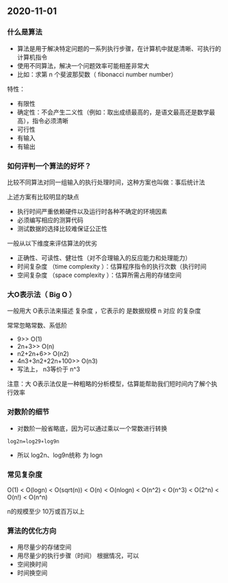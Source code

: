 ## 2020-11-01

### 什么是算法

- 算法是用于解决特定问题的一系列执行步骤，在计算机中就是清晰、可执行的计算机指令
- 使用不同算法，解决一个问题效率可能相差非常大
- 比如：求第 n 个斐波那契数（ fibonacci number number）

特性：
- 有限性
- 确定性：不会产生二义性（例如：取出成绩最高的，是语文最高还是数学最高），指令必须清晰
- 可行性
- 有输入
- 有输出

### 如何评判一个算法的好坏？

比较不同算法对同一组输入的执行处理时间，这种方案也叫做：事后统计法

上述方案有比较明显的缺点
- 执行时间严重依赖硬件以及运行时各种不确定的环境因素
- 必须编写相应的测算代码
- 测试数据的选择比较难保证公正性

一般从以下维度来评估算法的优劣
- 正确性、可读性、健壮性（对不合理输入的反应能力和处理能力）
- 时间复杂度 （time complexity ）：估算程序指令的执行次数（执行时间
- 空间复杂度 （space complexity ）：估算所需占用的存储空间


### 大O表示法（ Big O ）

一般用大 O表示法来描述 复杂度 ，它表示的 是数据规模 n 对应 的复杂度

常常忽略常数、系低阶
- 9>> O(1)
- 2n+3>> O(n)
- n2+2n+6>> O(n2)
- 4n3+3n2+22n+100>> O(n3)
- 写法上， n3等价于 n^3

注意：大 O表示法仅是一种粗略的分析模型，估算能帮助我们短时间内了解个执行效率


### 对数阶的细节
- 对数阶一般省略底，因为可以通过乘以一个常数进行转换
```
log2n=log29∗log9n
```
- 所以 log2n、log9n统称 为 logn

### 常见复杂度

O(1) < O(logn) < O(sqrt(n)) < O(n) < O(nlogn) < O(n^2) < O(n^3) < O(2^n) < O(n!) < O(n^n)

n的规模至少 10万或百万以上

### 算法的优化方向

- 用尽量少的存储空间
- 用尽量少的执行步骤（时间）
根据情况，可以
- 空间换时间
- 时间换空间